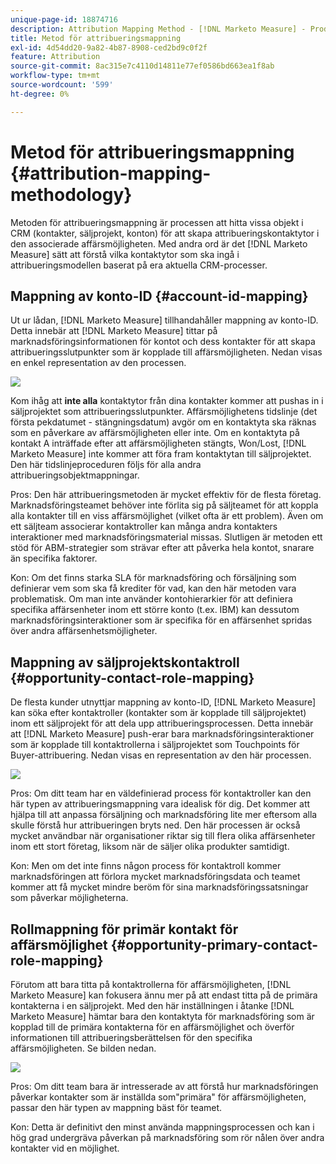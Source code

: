 ```yaml
---
unique-page-id: 18874716
description: Attribution Mapping Method - [!DNL Marketo Measure] - Produktdokumentation
title: Metod för attribueringsmappning
exl-id: 4d54dd20-9a82-4b87-8908-ced2bd9c0f2f
feature: Attribution
source-git-commit: 8ac315e7c4110d14811e77ef0586bd663ea1f8ab
workflow-type: tm+mt
source-wordcount: '599'
ht-degree: 0%

---
```


# Metod för attribueringsmappning {#attribution-mapping-methodology}

Metoden för attribueringsmappning är processen att hitta vissa objekt i CRM (kontakter, säljprojekt, konton) för att skapa attribueringskontaktytor i den associerade affärsmöjligheten. Med andra ord är det [!DNL Marketo Measure] sätt att förstå vilka kontaktytor som ska ingå i attribueringsmodellen baserat på era aktuella CRM-processer.

## Mappning av konto-ID {#account-id-mapping}

Ut ur lådan, [!DNL Marketo Measure] tillhandahåller mappning av konto-ID. Detta innebär att [!DNL Marketo Measure] tittar på marknadsföringsinformationen för kontot och dess kontakter för att skapa attribueringsslutpunkter som är kopplade till affärsmöjligheten. Nedan visas en enkel representation av den processen.

![](assets/1-1.png)

Kom ihåg att **inte alla** kontaktytor från dina kontakter kommer att pushas in i säljprojektet som attribueringsslutpunkter. Affärsmöjlighetens tidslinje (det första pekdatumet - stängningsdatum) avgör om en kontaktyta ska räknas som en påverkare av affärsmöjligheten eller inte. Om en kontaktyta på kontakt A inträffade efter att affärsmöjligheten stängts, Won/Lost, [!DNL Marketo Measure] inte kommer att föra fram kontaktytan till säljprojektet. Den här tidslinjeproceduren följs för alla andra attribueringsobjektmappningar.

Pros: Den här attribueringsmetoden är mycket effektiv för de flesta företag. Marknadsföringsteamet behöver inte förlita sig på säljteamet för att koppla alla kontakter till en viss affärsmöjlighet (vilket ofta är ett problem). Även om ett säljteam associerar kontaktroller kan många andra kontakters interaktioner med marknadsföringsmaterial missas. Slutligen är metoden ett stöd för ABM-strategier som strävar efter att påverka hela kontot, snarare än specifika faktorer.

Kon: Om det finns starka SLA för marknadsföring och försäljning som definierar vem som ska få krediter för vad, kan den här metoden vara problematisk. Om man inte använder kontohierarkier för att definiera specifika affärsenheter inom ett större konto (t.ex. IBM) kan dessutom marknadsföringsinteraktioner som är specifika för en affärsenhet spridas över andra affärsenhetsmöjligheter.

## Mappning av säljprojektskontaktroll {#opportunity-contact-role-mapping}

De flesta kunder utnyttjar mappning av konto-ID, [!DNL Marketo Measure] kan söka efter kontaktroller (kontakter som är kopplade till säljprojektet) inom ett säljprojekt för att dela upp attribueringsprocessen. Detta innebär att [!DNL Marketo Measure] push-erar bara marknadsföringsinteraktioner som är kopplade till kontaktrollerna i säljprojektet som Touchpoints för Buyer-attribuering. Nedan visas en representation av den här processen.

![](assets/2-1.png)

Pros: Om ditt team har en väldefinierad process för kontaktroller kan den här typen av attribueringsmappning vara idealisk för dig. Det kommer att hjälpa till att anpassa försäljning och marknadsföring lite mer eftersom alla skulle förstå hur attribueringen bryts ned. Den här processen är också mycket användbar när organisationer riktar sig till flera olika affärsenheter inom ett stort företag, liksom när de säljer olika produkter samtidigt.

Kon: Men om det inte finns någon process för kontaktroll kommer marknadsföringen att förlora mycket marknadsföringsdata och teamet kommer att få mycket mindre beröm för sina marknadsföringssatsningar som påverkar möjligheterna.

## Rollmappning för primär kontakt för affärsmöjlighet {#opportunity-primary-contact-role-mapping}

Förutom att bara titta på kontaktrollerna för affärsmöjligheten, [!DNL Marketo Measure] kan fokusera ännu mer på att endast titta på de primära kontakterna i en säljprojekt. Med den här inställningen i åtanke [!DNL Marketo Measure] hämtar bara den kontaktyta för marknadsföring som är kopplad till de primära kontakterna för en affärsmöjlighet och överför informationen till attribueringsberättelsen för den specifika affärsmöjligheten. Se bilden nedan.

![](assets/3.png)

Pros: Om ditt team bara är intresserade av att förstå hur marknadsföringen påverkar kontakter som är inställda som&quot;primära&quot; för affärsmöjligheten, passar den här typen av mappning bäst för teamet.

Kon: Detta är definitivt den minst använda mappningsprocessen och kan i hög grad undergräva påverkan på marknadsföring som rör nålen över andra kontakter vid en möjlighet.
